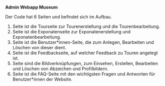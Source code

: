 **Admin Webapp Museum**


Der Code hat 6 Seiten und befindet sich im Aufbau.

1. Seite ist die Tourseite zur Tourenerstellung und die Tourenbearbeitung.
2. Seite ist die Exponatenseite zur  Exponatenerstellung und Exponatenbearbeitung.
3. Seite ist die Benutzer*innen-Seite, die zum Anlegen, Bearbeiten und Löschen von dieser dient.
4. Seite ist die Feedbackseite, auf welcher Feedback zu Touren angelegt ist.
5. Seite sind die Bildverknüpfungen, zum Einsehen, Erstellen, Bearbeiten und Löschen von Abzeichen und Profilbildern.
6. Seite ist die FAQ-Seite mit den wichtigsten Fragen und Antworten für Benutzer*innen der Website.  
